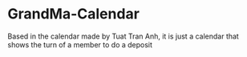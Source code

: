 # GrandMa-Calendar
Based in  the calendar made by Tuat Tran Anh, it is just a calendar that shows the turn of a member to do a deposit
